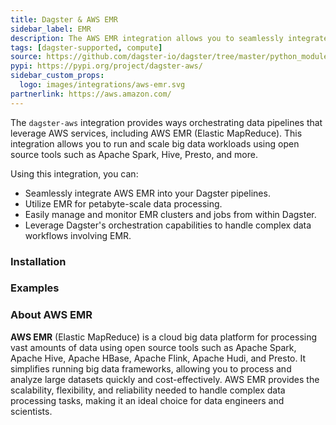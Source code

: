 ```yaml
---
title: Dagster & AWS EMR
sidebar_label: EMR
description: The AWS EMR integration allows you to seamlessly integrate AWS EMR into your Dagster pipelines for petabyte-scale data processing using open source tools like Apache Spark, Hive, Presto, and more.
tags: [dagster-supported, compute]
source: https://github.com/dagster-io/dagster/tree/master/python_modules/libraries/dagster-aws
pypi: https://pypi.org/project/dagster-aws/
sidebar_custom_props:
  logo: images/integrations/aws-emr.svg
partnerlink: https://aws.amazon.com/
---
```


The `dagster-aws` integration provides ways orchestrating data pipelines that leverage AWS services, including AWS EMR (Elastic MapReduce). This integration allows you to run and scale big data workloads using open source tools such as Apache Spark, Hive, Presto, and more.

Using this integration, you can:

- Seamlessly integrate AWS EMR into your Dagster pipelines.
- Utilize EMR for petabyte-scale data processing.
- Easily manage and monitor EMR clusters and jobs from within Dagster.
- Leverage Dagster's orchestration capabilities to handle complex data workflows involving EMR.

### Installation

<PackageInstallInstructions packageName="dagster-aws" />

### Examples

<CodeExample path="docs_snippets/docs_snippets/integrations/aws-emr.py" language="python" />

### About AWS EMR

**AWS EMR** (Elastic MapReduce) is a cloud big data platform for processing vast amounts of data using open source tools such as Apache Spark, Apache Hive, Apache HBase, Apache Flink, Apache Hudi, and Presto. It simplifies running big data frameworks, allowing you to process and analyze large datasets quickly and cost-effectively. AWS EMR provides the scalability, flexibility, and reliability needed to handle complex data processing tasks, making it an ideal choice for data engineers and scientists.
